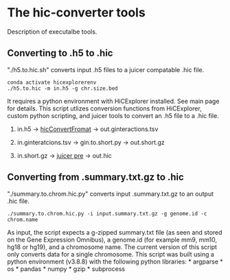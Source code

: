 # The hic-converter tools
Description of executalbe tools.

## Converting to .h5 to .hic
"./h5.to.hic.sh" converts input .h5 files to a juicer compatable .hic file.

    conda activate hicexplorerenv
    ./h5.to.hic -m in.h5 -g chr.size.bed

It requires a python environment with HiCExplorer installed. See main page for details. This script utlizes conversion functions from HiCExplorer, custom python scripting, and juicer tools to convert an .h5 file to a .hic file. 

1) in.h5 -> [hicConvertFromat](https://hicexplorer.readthedocs.io/en/latest/content/tools/hicConvertFormat.html) -> out.ginteractions.tsv

2) in.ginteratcions.tsv -> gin.to.short.py -> out.short.gz

3) in.short.gz -> [juicer pre](https://github.com/aidenlab/juicer/wiki/Pre) -> out.hic
       
## Converting from .summary.txt.gz to .hic

"./summary.to.chrom.hic.py" converts input .summary.txt.gz to an output .hic file. 

    ./summary.to.chrom.hic.py -i input.summary.txt.gz -g genome.id -c chrom.name

As input, the script expects a g-zipped summary.txt file (as seen and stored on the Gene Expression Omnibus), a genome.id (for example mm9, mm10, hg18 or hg19), and a chromosome name. The current version of this script only converts data for a single chromosome. This script was built using a python environment (v3.8.8) with the following python libraries:
    * argparse
    * os
    * pandas
    * numpy
    * gzip
    * subprocess
